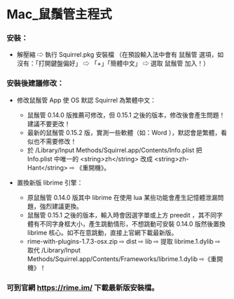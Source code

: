# Mac_鼠鬚管主程式

### 安裝：

- 解壓縮 ⇨ 執行 Squirrel.pkg 安裝檔
（在預設輸入法中會有 鼠鬚管 選項，如沒有：「打開鍵盤偏好」 ⇨ 「+」「簡體中文」 ⇨ 選取 鼠鬚管 加入！）


### 安裝後建議修改：
    
- 修改鼠鬚管 App 使 OS 默認 Squirrel 為繁體中文：
    - 鼠鬚管 0.14.0 版推薦可修改，但 0.15.1 之後的版本，修改後會產生問題！建議不要更改！
    - 最新的鼠鬚管 0.15.2 版，實測一些軟體（如：Word ），默認會是繁體，看似也不需要修改！
    - 於 /Library/Input Methods/Squirrel.app/Contents/Info.plist 把 Info.plist 中唯一的 \<string>zh\</string> 改成 \<string>zh-Hant\</string> ⇨ 《重開機》。

- 置換新版 librime 引擎：
    - 原鼠鬚管 0.14.0 版其中 librime 在使用 lua 某些功能會產生記憶體泄漏問題，強烈建議更換。
    - 鼠鬚管 0.15.1 之後的版本，輸入時會因選字單或上方 preedit ，其不同字體有不同字身框大小，產生跳動情形，不想跳動可安裝 0.14.0 版然後置換 librime 核心。如不在意跳動，直接上官網下載最新版。
    - rime-with-plugins-1.7.3-osx.zip ⇨ dist ⇨ lib ⇨ 提取 librime.1.dylib ⇨ 取代 /Library/Input Methods/Squirrel.app/Contents/Frameworks/librime.1.dylib ⇨《重開機》！

### 可到官網 https://rime.im/ 下載最新版安裝檔。

